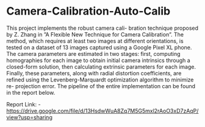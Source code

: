 # Camera-Calibration-Auto-Calib
This project implements the robust camera cali-
bration technique proposed by Z. Zhang in ”A Flexible New
Technique for Camera Calibration”. The method, which
requires at least two images at different orientations, is tested
on a dataset of 13 images captured using a Google Pixel XL
phone. The camera parameters are estimated in two stages:
first, computing homographies for each image to obtain initial
camera intrinsics through a closed-form solution, then calculating
extrinsic parameters for each image. Finally, these parameters,
along with radial distortion coefficients, are refined using the
Levenberg-Marquardt optimization algorithm to minimize re-
projection error. The pipeline of the entire implementation can be found in the report below.

Report Link: - https://drive.google.com/file/d/13HsdwWuA8Zq7M5G5mxl2rAoO3xD7zAqP/view?usp=sharing
